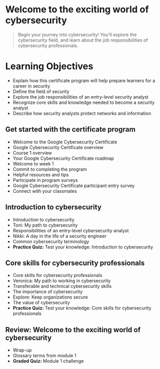 # Welcome to the exciting world of cybersecurity
> Begin your journey into cybersecurity! You'll explore the cybersecurity field, and learn about the job responsibilities of cybersecurity professionals.

# Learning Objectives
- Explain how this certificate program will help prepare learners for a career in security
- Define the field of security
- Explore the job responsibilities of an entry-level security analyst
- Recognize core skills and knowledge needed to become a security analyst
- Describe how security analysts protect networks and information

## Get started with the certificate program
- Welcome to the Google Cybersecurity Certificate
- Google Cybersecurity Certificate overview
- Course 1 overview
- Your Google Cybersecurity Certificate roadmap
- Welcome to week 1
- Commit to completing the program
- Helpful resources and tips
- Participate in program surveys
- Google Cybersecurity Certificate participant entry survey
- Connect with your classmates
## Introduction to cybersecurity
- Introduction to cybersecurity
- Toni: My path to cybersecurity
- Responsibilities of an entry-level cybersecurity analyst
- Nikki: A day in the life of a security engineer
- Common cybersecurity terminology
- **Practice Quiz:** Test your knowledge: Introduction to cybersecurity
## Core skills for cybersecurity professionals
- Core skills for cybersecurity professionals
- Veronica: My path to working in cybersecurity
- Transferable and technical cybersecurity skills
- The importance of cybersecurity
- Explore: Keep organizations secure
- The value of cybersecurity
- **Practice Quiz:** Test your knowledge: Core skills for cybersecurity professionals
## Review: Welcome to the exciting world of cybersecurity
- Wrap-up
- Glossary terms from module 1
- **Graded Quiz:** Module 1 challenge
